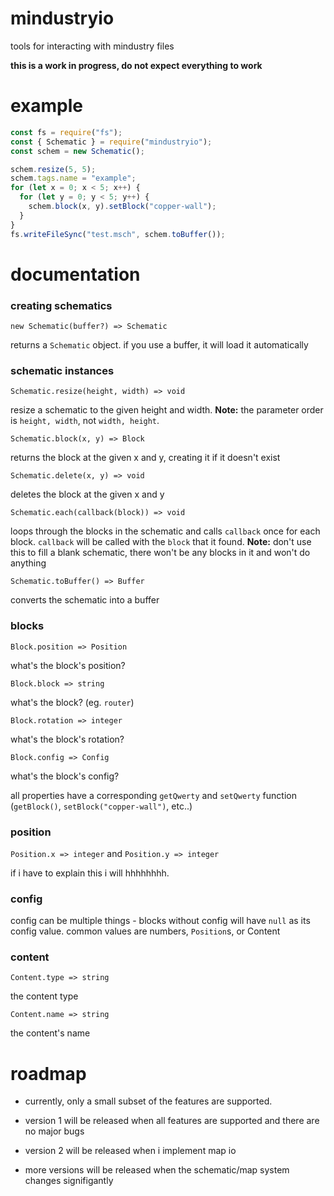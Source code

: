 # mindustryio

tools for interacting with mindustry files

**this is a work in progress, do not expect everything to work**

# example

```js
const fs = require("fs");
const { Schematic } = require("mindustryio");
const schem = new Schematic();

schem.resize(5, 5);
schem.tags.name = "example";
for (let x = 0; x < 5; x++) {
  for (let y = 0; y < 5; y++) {
    schem.block(x, y).setBlock("copper-wall");
  }
}
fs.writeFileSync("test.msch", schem.toBuffer());
```

# documentation

### creating schematics

`new Schematic(buffer?) => Schematic`

returns a `Schematic` object.
if you use a buffer, it will load it automatically

### schematic instances

`Schematic.resize(height, width) => void`

resize a schematic to the given height and width.
**Note:** the parameter order is `height, width`,
not `width, height`.

`Schematic.block(x, y) => Block`

returns the block at the given x and y, creating
it if it doesn't exist

`Schematic.delete(x, y) => void`

deletes the block at the given x and y

`Schematic.each(callback(block)) => void`

loops through the blocks in the schematic and calls
`callback` once for each block. `callback` will
be called with the `block` that it found. **Note:**
 don't use this to fill a blank schematic, there
won't be any blocks in it and won't do anything

`Schematic.toBuffer() => Buffer`

converts the schematic into a buffer

### blocks

`Block.position => Position`

what's the block's position?

`Block.block => string`

what's the block? (eg. `router`)

`Block.rotation => integer`

what's the block's rotation?

`Block.config => Config`

what's the block's config?

all properties have a corresponding `getQwerty`
and `setQwerty` function (`getBlock()`, 
`setBlock("copper-wall")`, etc..)

### position

`Position.x => integer` and `Position.y => integer`

if i have to explain this i will hhhhhhhh.

### config

config can be multiple things - blocks without
config will have `null` as its config value. 
common values are numbers, `Position`s, or 
Content

### content

`Content.type => string`

the content type

`Content.name => string`

the content's name

# roadmap

- currently, only a small subset of the features are
  supported.

- version 1 will be released when all features are 
  supported and there are no major bugs

- version 2 will be released when i implement map io
  
- more versions will be released when the schematic/map
  system changes signifigantly
